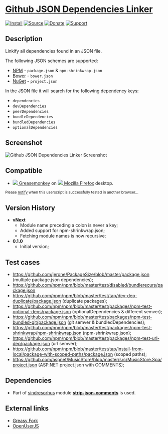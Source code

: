 # [Github JSON Dependencies Linker](https://github.com/jerone/UserScripts/tree/master/Github_JSON_Dependencies_Linker)

[![Install](https://raw.github.com/jerone/UserScripts/master/_resources/Install-button.png)](https://github.com/jerone/UserScripts/raw/master/Github_JSON_Dependencies_Linker/Github_JSON_Dependencies_Linker.user.js)
[![Source](https://raw.github.com/jerone/UserScripts/master/_resources/Source-button.png)](https://github.com/jerone/UserScripts/blob/master/Github_JSON_Dependencies_Linker/Github_JSON_Dependencies_Linker.user.js)
[![Donate](https://raw.github.com/jerone/UserScripts/master/_resources/Donate-button.png)](https://www.paypal.com/cgi-bin/webscr?cmd=_s-xclick&hosted_button_id=VCYMHWQ7ZMBKW)
[![Support](https://raw.github.com/jerone/UserScripts/master/_resources/Support-button.png)](https://github.com/jerone/UserScripts/issues)


## Description

Linkify all dependencies found in an JSON file.

The following JSON schemes are supported:
* [NPM](Github_JSON_Dependencies_Linker) - `package.json` & `npm-shrinkwrap.json`
* [Bower](http://bower.io/) - `bower.json`
* [NuGet](https://www.nuget.org/) - `project.json`

In the JSON file it will search for the following dependency keys:
* `dependencies`
* `devDependencies`
* `peerDependencies`
* `bundleDependencies`
* `bundledDependencies`
* `optionalDependencies`


## Screenshot

![Github JSON Dependencies Linker Screenshot](https://github.com/jerone/UserScripts/raw/master/Github_JSON_Dependencies_Linker/screenshot.jpg)


## Compatible

* [![](https://raw.github.com/jerone/UserScripts/master/_resources/Greasemonkey.png) Greasemonkey](https://addons.mozilla.org/firefox/addon/greasemonkey/) on [![](https://raw.github.com/jerone/UserScripts/master/_resources/Firefox.png) Mozilla Firefox](http://www.mozilla.org/en-US/firefox/fx/#desktop) desktop.

<sub>Please [notify](https://github.com/jerone/UserScripts/issues/new?title=Userscript%20%3Cname%3E%20%28%3Cversion%3E%29%20also%20works%20in%20%3Cbrowser%3E%20on%20%3Cdesktop/device%3E) when this userscript is successfully tested in another browser...</sub>


## Version History

* **vNext**
    * Module name preceding a colon is never a key;
    * Added support for npm-shrinkwrap.json;
    * Fetching module names is now recursive;
* **0.1.0**
    * Initial version;


## Test cases

* https://github.com/jerone/PackageSize/blob/master/package.json (multiple package.json dependencies);
* https://github.com/npm/npm/blob/master/test/disabled/bundlerecurs/package.json
* https://github.com/npm/npm/blob/master/test/tap/dev-dep-duplicate/package.json (duplicate packages);
* https://github.com/npm/npm/blob/master/test/packages/npm-test-optional-deps/package.json (optionalDependencies & different semver);
* https://github.com/npm/npm/blob/master/test/packages/npm-test-bundled-git/package.json (git semver & bundledDependencies);
* https://github.com/npm/npm/blob/master/test/packages/npm-test-shrinkwrap/npm-shrinkwrap.json (npm-shrinkwrap.json);
* https://github.com/npm/npm/blob/master/test/packages/npm-test-url-dep/package.json (url semver);
* https://github.com/npm/npm/blob/master/test/tap/install-from-local/package-with-scoped-paths/package.json (scoped paths);
* https://github.com/aspnet/MusicStore/blob/master/src/MusicStore.Spa/project.json (ASP.NET project.json with COMMENTS);


## Dependencies

* Part of [sindresorhus](https://github.com/sindresorhus) module [**strip-json-comments**](https://github.com/sindresorhus/strip-json-comments) is used.


## External links

* [Greasy Fork](https://greasyfork.org/en/scripts/8770-github-json-dependencies-linker)
* [OpenUserJS](https://openuserjs.org/scripts/jerone/Github_JSON_Dependencies_Linker)
